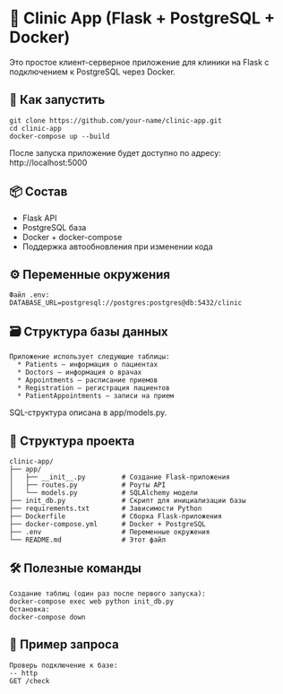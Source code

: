 # 🏥 Clinic App (Flask + PostgreSQL + Docker)

Это простое клиент-серверное приложение для клиники на Flask с подключением к PostgreSQL через Docker.

## 🚀 Как запустить
    git clone https://github.com/your-name/clinic-app.git
    cd clinic-app
    docker-compose up --build
  
  После запуска приложение будет доступно по адресу:
    http://localhost:5000

## 📦 Состав
  * Flask API
  * PostgreSQL база
  * Docker + docker-compose
  * Поддержка автообновления при изменении кода

## ⚙️ Переменные окружения
    Файл .env:
    DATABASE_URL=postgresql://postgres:postgres@db:5432/clinic

## 🗃 Структура базы данных
    Приложение использует следующие таблицы:
      * Patients — информация о пациентах
      * Doctors — информация о врачах
      * Appointments — расписание приемов
      * Registration — регистрация пациентов
      * PatientAppointments — записи на прием
  SQL-структура описана в app/models.py.


## 📂 Структура проекта
    clinic-app/
    ├── app/
    │   ├── __init__.py         # Создание Flask-приложения
    │   ├── routes.py           # Роуты API
    │   └── models.py           # SQLAlchemy модели
    ├── init_db.py              # Скрипт для инициализации базы
    ├── requirements.txt        # Зависимости Python
    ├── Dockerfile              # Сборка Flask-приложения
    ├── docker-compose.yml      # Docker + PostgreSQL
    ├── .env                    # Переменные окружения
    └── README.md               # Этот файл


## 🛠 Полезные команды
    Создание таблиц (один раз после первого запуска):
    docker-compose exec web python init_db.py
    Остановка:
    docker-compose down

## 🧪 Пример запроса
    Проверь подключение к базе:
    -- http
    GET /check
